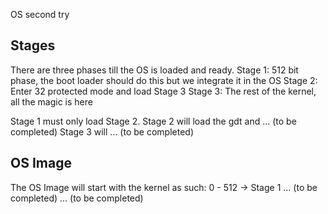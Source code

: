 OS second try

Stages
--------------------------------------------------------------------------------
There are three phases till the OS is loaded and ready.
	Stage 1: 512 bit phase, the boot loader should do this but we integrate it
				in the OS
	Stage 2: Enter 32 protected mode and load Stage 3
	Stage 3: The rest of the kernel, all the magic is here

Stage 1 must only load Stage 2.
Stage 2 will load the gdt and ... (to be completed)
Stage 3 will ... (to be completed)

OS Image
--------------------------------------------------------------------------------
The OS Image will start with the kernel as such:
	0 - 512 -> Stage 1
	... (to be completed)
	... (to be completed)